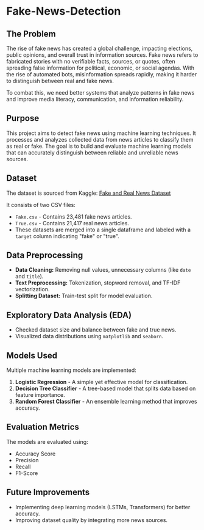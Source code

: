 # Fake-News-Detection


## The Problem

The rise of fake news has created a global challenge, impacting elections, public opinions, and overall trust in information sources. Fake news refers to fabricated stories with no verifiable facts, sources, or quotes, often spreading false information for political, economic, or social agendas. With the rise of automated bots, misinformation spreads rapidly, making it harder to distinguish between real and fake news.

To combat this, we need better systems that analyze patterns in fake news and improve media literacy, communication, and information reliability.

## Purpose

This project aims to detect fake news using machine learning techniques. It processes and analyzes collected data from news articles to classify them as real or fake. The goal is to build and evaluate machine learning models that can accurately distinguish between reliable and unreliable news sources.

## Dataset

The dataset is sourced from Kaggle: [Fake and Real News Dataset](https://www.kaggle.com/clmentbisaillon/fake-and-real-news-dataset)

It consists of two CSV files:

- `Fake.csv` - Contains 23,481 fake news articles.
- `True.csv` - Contains 21,417 real news articles.
- These datasets are merged into a single dataframe and labeled with a `target` column indicating "fake" or "true".
## Data Preprocessing

- **Data Cleaning:** Removing null values, unnecessary columns (like `date` and `title`).
- **Text Preprocessing:** Tokenization, stopword removal, and TF-IDF vectorization.
- **Splitting Dataset:** Train-test split for model evaluation.

## Exploratory Data Analysis (EDA)

- Checked dataset size and balance between fake and true news.
- Visualized data distributions using `matplotlib` and `seaborn`.

## Models Used

Multiple machine learning models are implemented:

1. **Logistic Regression** - A simple yet effective model for classification.
2. **Decision Tree Classifier** - A tree-based model that splits data based on feature importance.
3. **Random Forest Classifier** - An ensemble learning method that improves accuracy.

## Evaluation Metrics

The models are evaluated using:

- Accuracy Score
- Precision
- Recall
- F1-Score

## Future Improvements

- Implementing deep learning models (LSTMs, Transformers) for better accuracy.
- Improving dataset quality by integrating more news sources.